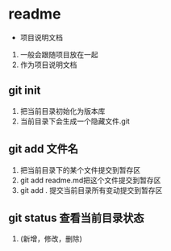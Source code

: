 # readme

+ 项目说明文档

 1. 一般会跟随项目放在一起
 2. 作为项目说明文档

 ## git init

 1. 把当前目录初始化为版本库
 2. 当前目录下会生成一个隐藏文件.git

 ## git add 文件名

 1. 把当前目录下的某个文件提交到暂存区
 2. git add readme.md把这个文件提交到暂存区
 3. git add .  提交当前目录所有变动提交到暂存区

 ## git status 查看当前目录状态

 1. (新增，修改，删除)

